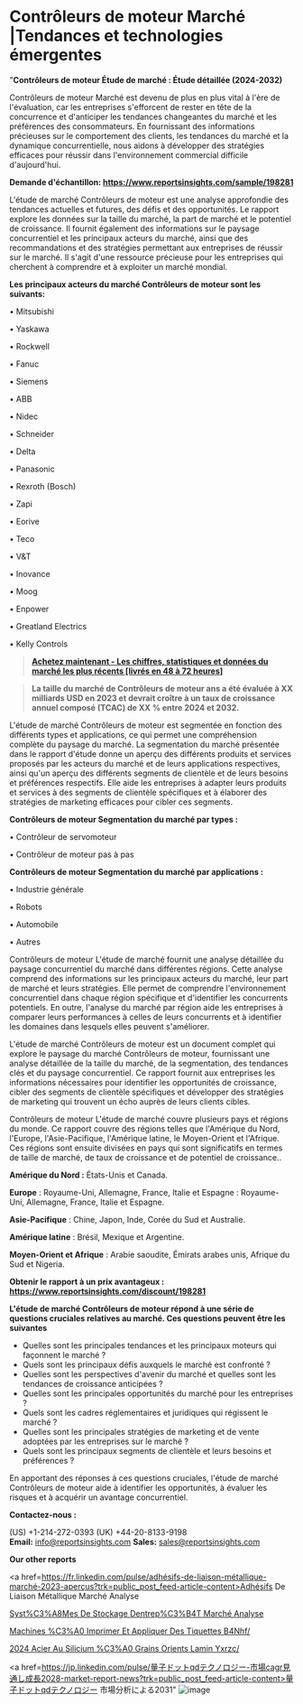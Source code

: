# Contrôleurs de moteur Marché |Tendances et technologies émergentes

"<strong>Contrôleurs de moteur Étude de marché : Étude détaillée (2024-2032)</strong>

Contrôleurs de moteur Marché est devenu de plus en plus vital à l'ère de l'évaluation, car les entreprises s'efforcent de rester en tête de la concurrence et d'anticiper les tendances changeantes du marché et les préférences des consommateurs. En fournissant des informations précieuses sur le comportement des clients, les tendances du marché et la dynamique concurrentielle, nous aidons à développer des stratégies efficaces pour réussir dans l'environnement commercial difficile d'aujourd'hui.

<strong>Demande d'échantillon: <a href=https://www.reportsinsights.com/sample/198281>https://www.reportsinsights.com/sample/198281</a></strong>

L'étude de marché Contrôleurs de moteur est une analyse approfondie des tendances actuelles et futures, des défis et des opportunités. Le rapport explore les données sur la taille du marché, la part de marché et le potentiel de croissance. Il fournit également des informations sur le paysage concurrentiel et les principaux acteurs du marché, ainsi que des recommandations et des stratégies permettant aux entreprises de réussir sur le marché. Il s'agit d'une ressource précieuse pour les entreprises qui cherchent à comprendre et à exploiter un marché mondial.

<strong>Les principaux acteurs du marché Contrôleurs de moteur sont les suivants:</strong>

• Mitsubishi

• Yaskawa

• Rockwell

• Fanuc

• Siemens

• ABB

• Nidec

• Schneider

• Delta

• Panasonic

• Rexroth (Bosch)

• Zapi

• Eorive

• Teco

• V&T

• Inovance

• Moog

• Enpower

• Greatland Electrics

• Kelly Controls
<blockquote><a href=https://www.reportsinsights.com/buynow/198281><span style=text-decoration: underline;><strong>Achetez maintenant - Les chiffres, statistiques et données du marché les plus récents [livrés en 48 à 72 heures]</strong></span></a></blockquote>
<blockquote><span style=text-decoration: underline;><strong>La taille du marché de Contrôleurs de moteur ans a été évaluée à XX milliards USD en 2023 et devrait croître à un taux de croissance annuel composé (TCAC) de XX % entre 2024 et 2032.</strong></span></blockquote>
L'étude de marché Contrôleurs de moteur est segmentée en fonction des différents types et applications, ce qui permet une compréhension complète du paysage du marché. La segmentation du marché présentée dans le rapport d'étude donne un aperçu des différents produits et services proposés par les acteurs du marché et de leurs applications respectives, ainsi qu'un aperçu des différents segments de clientèle et de leurs besoins et préférences respectifs. Elle aide les entreprises à adapter leurs produits et services à des segments de clientèle spécifiques et à élaborer des stratégies de marketing efficaces pour cibler ces segments.

<strong>Contrôleurs de moteur Segmentation du marché par types :</strong>

• Contrôleur de servomoteur

• Contrôleur de moteur pas à pas

<strong>Contrôleurs de moteur Segmentation du marché par applications :</strong>

• Industrie générale

• Robots

• Automobile

• Autres

Contrôleurs de moteur L'étude de marché fournit une analyse détaillée du paysage concurrentiel du marché dans différentes régions. Cette analyse comprend des informations sur les principaux acteurs du marché, leur part de marché et leurs stratégies. Elle permet de comprendre l'environnement concurrentiel dans chaque région spécifique et d'identifier les concurrents potentiels. En outre, l'analyse du marché par région aide les entreprises à comparer leurs performances à celles de leurs concurrents et à identifier les domaines dans lesquels elles peuvent s'améliorer.

L'étude de marché Contrôleurs de moteur est un document complet qui explore le paysage du marché Contrôleurs de moteur, fournissant une analyse détaillée de la taille du marché, de la segmentation, des tendances clés et du paysage concurrentiel. Ce rapport fournit aux entreprises les informations nécessaires pour identifier les opportunités de croissance, cibler des segments de clientèle spécifiques et développer des stratégies de marketing qui trouvent un écho auprès de leurs clients cibles.

Contrôleurs de moteur L'étude de marché couvre plusieurs pays et régions du monde. Ce rapport couvre des régions telles que l'Amérique du Nord, l'Europe, l'Asie-Pacifique, l'Amérique latine, le Moyen-Orient et l'Afrique. Ces régions sont ensuite divisées en pays qui sont significatifs en termes de taille de marché, de taux de croissance et de potentiel de croissance..

<strong>Amérique du Nord :</strong> États-Unis et Canada.

<strong>Europe</strong> : Royaume-Uni, Allemagne, France, Italie et Espagne : Royaume-Uni, Allemagne, France, Italie et Espagne.

<strong>Asie-Pacifique</strong> : Chine, Japon, Inde, Corée du Sud et Australie.

<strong>Amérique latine</strong> : Brésil, Mexique et Argentine.

<strong>Moyen-Orient et Afrique</strong> : Arabie saoudite, Émirats arabes unis, Afrique du Sud et Nigeria.

<strong>Obtenir le rapport à un prix avantageux : <a href=https://www.reportsinsights.com/discount/198281>https://www.reportsinsights.com/discount/198281</a></strong>

<strong>L'étude de marché Contrôleurs de moteur répond à une série de questions cruciales relatives au marché. Ces questions peuvent être les suivantes</strong>
<ul>
  <li>Quelles sont les principales tendances et les principaux moteurs qui façonnent le marché ?</li>
  <li>Quels sont les principaux défis auxquels le marché est confronté ?</li>
  <li>Quelles sont les perspectives d'avenir du marché et quelles sont les tendances de croissance anticipées ?</li>
  <li>Quelles sont les principales opportunités du marché pour les entreprises ?</li>
  <li>Quels sont les cadres réglementaires et juridiques qui régissent le marché ?</li>
  <li>Quelles sont les principales stratégies de marketing et de vente adoptées par les entreprises sur le marché ?</li>
  <li>Quels sont les principaux segments de clientèle et leurs besoins et préférences ?</li>
</ul>
En apportant des réponses à ces questions cruciales, l'étude de marché Contrôleurs de moteur aide à identifier les opportunités, à évaluer les risques et à acquérir un avantage concurrentiel.

<strong>Contactez-nous :</strong>

(US) +1-214-272-0393
(UK) +44-20-8133-9198
<strong>Email:</strong> <a>info@reportsinsights.com</a>
<strong>Sales:</strong> <a>sales@reportsinsights.com</a>

<strong>Our other reports</strong>

<a href=https://fr.linkedin.com/pulse/adhésifs-de-liaison-métallique-marché-2023-aperçus?trk=public_post_feed-article-content>Adhésifs De Liaison Métallique Marché Analyse</a>

<a href=https://www.linkedin.com/pulse/syst%C3%A8mes-de-stockage-dentrep%C3%B4t-march%C3%A9-taille-3jr3f/>Syst%C3%A8Mes De Stockage Dentrep%C3%B4T Marché Analyse</a>

<a href=https://www.linkedin.com/pulse/machines-%C3%A0-imprimer-et-appliquer-des-%C3%A9tiquettes-b4nhf/>Machines %C3%A0 Imprimer Et Appliquer Des Tiquettes B4Nhf/</a>

<a href=https://www.linkedin.com/pulse/2024-acier-au-silicium-%C3%A0-grains-orient%C3%A9s-lamin%C3%A9-yxrzc/>2024 Acier Au Silicium %C3%A0 Grains Orients Lamin Yxrzc/</a>

<a href=https://jp.linkedin.com/pulse/量子ドットqdテクノロジー-市場cagr見通し成長2028-market-report-news?trk=public_post_feed-article-content>量子ドットqdテクノロジー 市場分析による2031</a>"
![image](https://github.com/daminid12/RImarketTech/assets/158430485/dfb7048a-e516-455a-ad04-c2d408d3f090)
